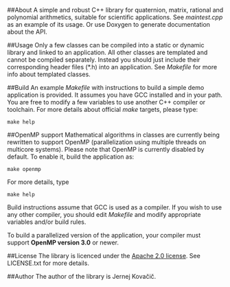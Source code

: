 ##About
A simple and robust C++ library for quaternion, matrix, rational and
polynomial arithmetics, suitable for scientific applications. See 
_maintest.cpp_ as an example of its usage. Or use Doxygen to generate 
documentation about the API.

##Usage
Only a few classes can be compiled into a static or dynamic library and
linked to an application. All other classes are templated and cannot be
compiled separately. Instead you should just include their corresponding
header files (*.h) into an application. See _Makefile_ for more info about
templated classes.

##Build
An example _Makefile_ with instructions to build a simple demo application
is provided. It assumes you have GCC installed and in your path. You are
free to modify a few variables to use another C++ compiler or toolchain.
For more details about official _make_ targets, please type:

`make help`

##OpenMP support
Mathematical algorithms in classes are currently being rewritten to support
OpenMP (parallelization using multiple threads on multicore systems).
Please note that OpenMP is currently disabled by default. To enable it,
build the application as:

`make openmp`

For more details, type

`make help`

Build instructions assume that GCC is used as a compiler. If you wish to
use any other compiler, you should edit _Makefile_ and modify appropriate
variables and/or build rules.

To build a parallelized version of the application, your compiler must
support __OpenMP version 3.0__ or newer.

##License
The library is licenced under the
[Apache 2.0 license](http://www.apache.org/licenses/LICENSE-2.0).
See LICENSE.txt for more details.

##Author
The author of the library is Jernej Kova&#x010d;i&#x010d;.
